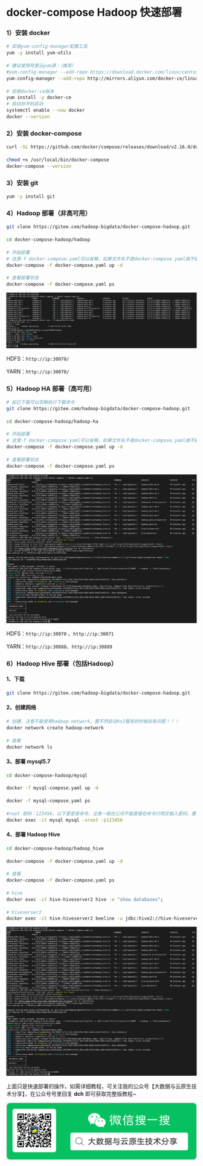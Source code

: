# docker-compose Hadoop 快速部署



### 1）安装 docker

```bash
# 安装yum-config-manager配置工具
yum -y install yum-utils

# 建议使用阿里云yum源：（推荐）
#yum-config-manager --add-repo https://download.docker.com/linux/centos/docker-ce.repo
yum-config-manager --add-repo http://mirrors.aliyun.com/docker-ce/linux/centos/docker-ce.repo

# 安装docker-ce版本
yum install -y docker-ce
# 启动并开机启动
systemctl enable --now docker
docker --version
```

### 2）安装 docker-compose

```bash
curl -SL https://github.com/docker/compose/releases/download/v2.16.0/docker-compose-linux-x86_64 -o /usr/local/bin/docker-compose

chmod +x /usr/local/bin/docker-compose
docker-compose --version
```

### 3）安装 git

```bash
yum -y install git
```

### 4）Hadoop 部署（非高可用）

```bash
git clone https://gitee.com/hadoop-bigdata/docker-compose-hadoop.git

cd docker-compose-hadoop/hadoop

# 开始部署
# 这里-f docker-compose.yaml可以省略，如果文件名不是docker-compose.yaml就不能省略，-d 后台执行
docker-compose -f docker-compose.yaml up -d

# 查看部署状态
docker-compose -f docker-compose.yaml ps
```

![输入图片说明](images/1image.png)

HDFS：`http://ip:30070/`

YARN：`http://ip:30070/`

### 5）Hadoop HA 部署（高可用）

```bash
# 如已下载可以忽略执行下载命令
git clone https://gitee.com/hadoop-bigdata/docker-compose-hadoop.git

cd docker-compose-hadoop/hadoop-ha

# 开始部署
# 这里-f docker-compose.yaml可以省略，如果文件名不是docker-compose.yaml就不能省略，-d 后台执行
docker-compose -f docker-compose.yaml up -d

# 查看部署状态
docker-compose -f docker-compose.yaml ps
```

![输入图片说明](images/2image.png)

HDFS：`http://ip:30070`  、`http://ip:30071` 

YARN：`http://ip:30888`、`http://ip:30889`

### 6）Hadoop Hive 部署（包括Hadoop）

#### 1、下载

```bash
git clone https://gitee.com/hadoop-bigdata/docker-compose-hadoop.git
```

#### 2、创建网络

```bash
# 创建，注意不能使用hadoop-network，要不然启动hs2服务的时候会有问题！！！
docker network create hadoop-network

# 查看
docker network ls
```

#### 3、部署 mysql5.7

```bash
cd docker-compose-hadoop/mysql

docker -f mysql-compose.yaml up -d

docker -f mysql-compose.yaml ps

#root 密码：123456，以下是登录命令，注意一般在公司不能直接在命令行明文输入密码，要不然容易被安全抓，切记，切记！！！
docker exec -it mysql mysql -uroot -p123456
```

#### 4、部署 Hadoop Hive

```bash
cd docker-compose-hadoop/hadoop_hive

docker-compose -f docker-compose.yaml up -d

# 查看
docker-compose -f docker-compose.yaml ps

# hive
docker exec -it hive-hiveserver2 hive -e "show databases";

# hiveserver2
docker exec -it hive-hiveserver2 beeline -u jdbc:hive2://hive-hiveserver2:10000  -n hadoop -e "show databases;"
```

![输入图片说明](images/2image.png)

上面只是快速部署的操作，如需详细教程，可关注我的公众号【大数据与云原生技术分享】，在公众号号里回复 **dch** 即可获取完整版教程~

![输入图片说明](images/3image.png)